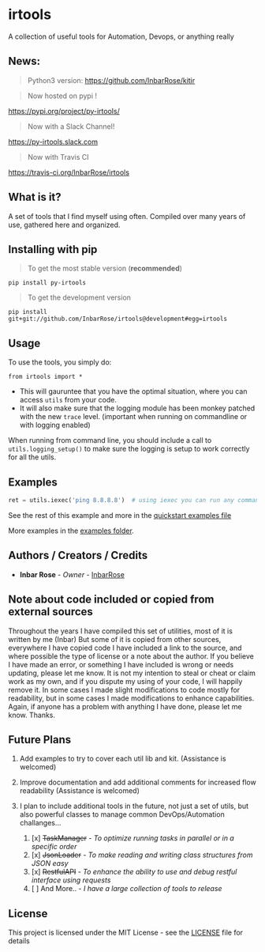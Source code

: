 # irtools

A collection of useful tools for Automation, Devops, or anything really

## News:
> Python3 version: https://github.com/InbarRose/kitir

> Now hosted on pypi !

https://pypi.org/project/py-irtools/

> Now with a Slack Channel!

https://py-irtools.slack.com

> Now with Travis CI

https://travis-ci.org/InbarRose/irtools

## What is it?

A set of tools that I find myself using often.
Compiled over many years of use, gathered here and organized.

## Installing with pip

> To get the most stable version (**recommended**) 

`pip install py-irtools`

> To get the development version

`pip install git+git://github.com/InbarRose/irtools@development#egg=irtools`

## Usage

To use the tools, you simply do:

`from irtools import *`

* This will gauruntee that you have the optimal situation, where you can access `utils` from your code. 
* It will also make sure that the logging module has been monkey patched with the new `trace` level. (important when running on commandline or with logging enabled)

When running from command line, you should include a call to `utils.logging_setup()` to make sure the logging is setup to work correctly for all the utils.

## Examples

```python
ret = utils.iexec('ping 8.8.8.8')  # using iexec you can run any command
```
See the rest of this example and more in the [quickstart examples file](examples/quickstart_examples.md)

More examples in the [examples folder](examples).

## Authors / Creators / Credits

* **Inbar Rose** - *Owner* - [InbarRose](https://github.com/InbarRose)

## Note about code included or copied from external sources

Throughout the years I have compiled this set of utilities, most of it is written by me (Inbar) But some of it is copied from other sources, everywhere I have copied code I have included a link to the source, and where possible the type of license or a note about the author. If you believe I have made an error, or something I have included is wrong or needs updating, please let me know. It is not my intention to steal or cheat or claim work as my own, and if you dispute my using of your code, I will happily remove it. In some cases I made slight modifications to code mostly for readability, but in some cases I made modifications to enhance capabilities. Again, if anyone has a problem with anything I have done, please let me know. Thanks.

## Future Plans

1. Add examples to try to cover each util lib and kit. (Assistance is welcomed)

2. Improve documentation and add additional comments for increased flow readability (Assistance is welcomed)

3. I plan to include additional tools in the future, not just a set of utils, but also powerful classes to manage common DevOps/Automation challanges...

   1. [x] ~~TaskManager~~ - *To optimize running tasks in parallel or in a specific order*
   2. [x] ~~JsonLoader~~ - *To make reading and writing class structures from JSON easy*
   3. [x] ~~RestfulAPI~~ - *To enhance the ability to use and debug restful interface using requests*
   4. [ ] And More.. - *I have a large collection of tools to release*

## License

This project is licensed under the MIT License - see the [LICENSE](LICENSE) file for details
